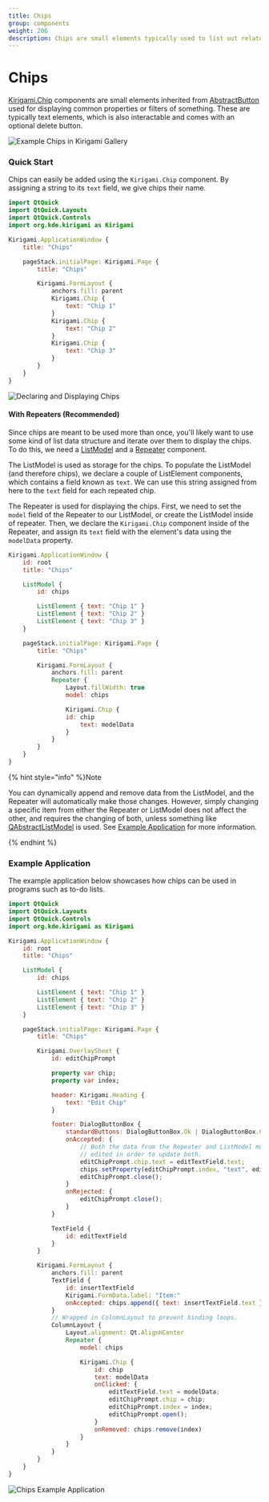 ```yaml
---
title: Chips
group: components
weight: 206
description: Chips are small elements typically used to list out related properties.
---
```


# Chips

[Kirigami.Chip](docs:kirigami2;Chip) components are small elements inherited from [AbstractButton](https://doc.qt.io/qt-6/qml-qtquick-controls2-abstractbutton.html) used for displaying common properties or filters of something. These are typically text elements, which is also interactable and comes with an optional delete button.

![Example Chips in Kirigami Gallery](../../../content/docs/getting-started/kirigami/components-chips/chips\_kirigami\_gallery.png)

### Quick Start

Chips can easily be added using the `Kirigami.Chip` component. By assigning a string to its `text` field, we give chips their name.

```qml
import QtQuick
import QtQuick.Layouts
import QtQuick.Controls
import org.kde.kirigami as Kirigami

Kirigami.ApplicationWindow {
    title: "Chips"

    pageStack.initialPage: Kirigami.Page {
        title: "Chips"

        Kirigami.FormLayout {
            anchors.fill: parent
            Kirigami.Chip {
                text: "Chip 1"
            }
            Kirigami.Chip {
                text: "Chip 2"
            }
            Kirigami.Chip {
                text: "Chip 3"
            }
        }
    }
}
```

![Declaring and Displaying Chips](../../../content/docs/getting-started/kirigami/components-chips/chips\_usage.png)

#### With Repeaters (Recommended)

Since chips are meant to be used more than once, you'll likely want to use some kind of list data structure and iterate over them to display the chips. To do this, we need a [ListModel](https://doc.qt.io/qt-6/qml-qtqml-models-listmodel.html) and a [Repeater](https://doc.qt.io/qt-6/qml-qtquick-repeater.html) component.

The ListModel is used as storage for the chips. To populate the ListModel (and therefore chips), we declare a couple of ListElement components, which contains a field known as `text`. We can use this string assigned from here to the `text` field for each repeated chip.

The Repeater is used for displaying the chips. First, we need to set the `model` field of the Repeater to our ListModel, or create the ListModel inside of repeater. Then, we declare the `Kirigami.Chip` component inside of the Repeater, and assign its `text` field with the element's data using the `modelData` property.

```qml
Kirigami.ApplicationWindow {
    id: root
    title: "Chips"

    ListModel {
        id: chips

        ListElement { text: "Chip 1" }
        ListElement { text: "Chip 2" }
        ListElement { text: "Chip 3" }
    }

    pageStack.initialPage: Kirigami.Page {
        title: "Chips"

        Kirigami.FormLayout {
            anchors.fill: parent
            Repeater {
                Layout.fillWidth: true
                model: chips

                Kirigami.Chip {
                id: chip
                    text: modelData
                }
            }
        }
    }
}
```

{% hint style="info" %}Note

You can dynamically append and remove data from the ListModel, and the Repeater will automatically make those changes. However, simply changing a specific item from either the Repeater or ListModel does not affect the other, and requires the changing of both, unless something like [QAbstractListModel](https://doc.qt.io/qt-6/qabstractlistmodel.html) is used. See [Example Application](index-14.md#example-application) for more information.

{% endhint %}

### Example Application

The example application below showcases how chips can be used in programs such as to-do lists.

```qml
import QtQuick
import QtQuick.Layouts
import QtQuick.Controls
import org.kde.kirigami as Kirigami

Kirigami.ApplicationWindow {
    id: root
    title: "Chips"

    ListModel {
        id: chips

        ListElement { text: "Chip 1" }
        ListElement { text: "Chip 2" }
        ListElement { text: "Chip 3" }
    }

    pageStack.initialPage: Kirigami.Page {
        title: "Chips"

        Kirigami.OverlaySheet {
            id: editChipPrompt

            property var chip;
            property var index;

            header: Kirigami.Heading {
                text: "Edit Chip"
            }

            footer: DialogButtonBox {
                standardButtons: DialogButtonBox.Ok | DialogButtonBox.Cancel
                onAccepted: {
                    // Both the data from the Repeater and ListModel must be
                    // edited in order to update both.
                    editChipPrompt.chip.text = editTextField.text;
                    chips.setProperty(editChipPrompt.index, "text", editTextField.text);
                    editChipPrompt.close();
                }
                onRejected: {
                    editChipPrompt.close();
                }
            }

            TextField {
                id: editTextField
            }
        }

        Kirigami.FormLayout {
            anchors.fill: parent
            TextField {
                id: insertTextField
                Kirigami.FormData.label: "Item:"
                onAccepted: chips.append({ text: insertTextField.text })
            }
            // Wrapped in ColumnLayout to prevent binding loops.
            ColumnLayout {
                Layout.alignment: Qt.AlignHCenter
                Repeater {
                    model: chips

                    Kirigami.Chip {
                        id: chip
                        text: modelData
                        onClicked: {
                            editTextField.text = modelData;
                            editChipPrompt.chip = chip;
                            editChipPrompt.index = index;
                            editChipPrompt.open();
                        }
                        onRemoved: chips.remove(index)
                    }
                }
            }
        }
    }
}
```

![Chips Example Application](../../../content/docs/getting-started/kirigami/components-chips/chips\_example\_app.png)

